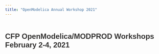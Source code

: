 ```yaml
---
title: "OpenModelica Annual Workshop 2021"
---
```

<p class="MsoBodyText" style="margin-right: 266.3pt; line-height: 158%; padding-left: 180px; text-align: center;">
  <strong style="color: #993366; font-size: 12pt;">&nbsp;</strong>
</p>

<p style="color: #323130; font-size: 11pt; font-family: Calibri, sans-serif; margin: 0px;">
  <strong><span lang="en-US" style="margin: 0px; padding: 0px; border: 0px; font-style: inherit; font-variant: inherit; font-weight: inherit; font-size: 18pt; line-height: inherit; font-family: inherit; vertical-align: baseline; color: inherit;">CFP OpenModelica/MODPROD Workshops February 2-4, 2021</span></strong><span lang="en-US" style="margin: 0px; padding: 0px; border: 0px; font-style: inherit; font-variant: inherit; font-weight: inherit; font-size: 18pt; line-height: inherit; font-family: inherit; vertical-align: baseline; color: inherit;"></span>
</p>

<span lang="en-US" style="margin: 0px; padding: 0px; border: 0px; font-style: inherit; font-variant: inherit; font-weight: inherit; font-size: 18pt; line-height: inherit; font-family: inherit; vertical-align: baseline; color: inherit;"></span>

<ul type="disc" style="color: #323130; font-family: 'Segoe UI', 'Segoe UI Web (West European)', 'Segoe UI', -apple-system, BlinkMacSystemFont, Roboto, 'Helvetica Neue', sans-serif; font-size: 15px; margin-top: 0px; margin-bottom: 0px;">
</ul>

<strong style="color: #993366; font-size: 16px; text-align: center;">&nbsp;</strong>